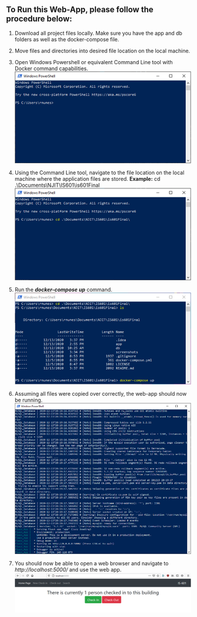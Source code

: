 ## To Run this Web-App, please follow the procedure below:

  1) Download all project files locally. Make sure you have the app and db folders as well as the docker-compose file.

  2) Move files and directories into desired file location on the local machine. 

  3) Open Windows Powershell or equivalent Command Line tool with Docker command capabilities. 
        ![powershell](./screenshots/powershell01.PNG)
  
  4) Using the Command Line tool, navigate to the file location on the local machine where the application files are stored.
        **Example:** cd .\Documents\NJIT\IS601\is601Final\
        ![powershellNavigation](./screenshots/powershell02.PNG)
  
  5) Run the ***docker-compose up*** command.
        ![powershellExecute](./screenshots/powershell03.PNG)
  
  6) Assuming all files were copied over correctly, the web-app should now be running.
        ![webappRunning](./screenshots/powershell04.PNG)
  
  7) You should now be able to open a web browser and navigate to *http://localhost:5000/* and use the web app.
        ![webappBrowser](./screenshots/homePage.png)
